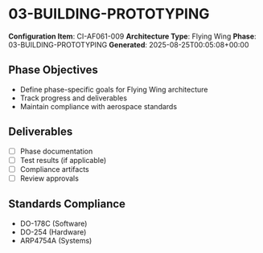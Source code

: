 # 03-BUILDING-PROTOTYPING

**Configuration Item**: CI-AF061-009
**Architecture Type**: Flying Wing
**Phase**: 03-BUILDING-PROTOTYPING
**Generated**: 2025-08-25T00:05:08+00:00

## Phase Objectives
- Define phase-specific goals for Flying Wing architecture
- Track progress and deliverables
- Maintain compliance with aerospace standards

## Deliverables
- [ ] Phase documentation
- [ ] Test results (if applicable)
- [ ] Compliance artifacts
- [ ] Review approvals

## Standards Compliance
- DO-178C (Software)
- DO-254 (Hardware)
- ARP4754A (Systems)
